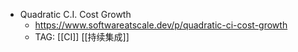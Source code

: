 - Quadratic C.I. Cost Growth
	- https://www.softwareatscale.dev/p/quadratic-ci-cost-growth
	- TAG: [[CI]] [[持续集成]]